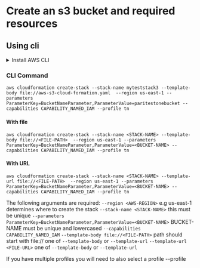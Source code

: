 # Create an s3 bucket and required resources 

## Using cli 

<details>
<summary>
Install AWS CLI
</summary>
[Follow These instructions](https://docs.aws.amazon.com/cli/latest/userguide/getting-started-install.html)
</details>

### CLI Command


`aws cloudformation create-stack --stack-name myteststack3 --template-body file://aws-s3-cloud-formation.yaml  --region us-east-1 --parameters ParameterKey=BucketNameParameter,ParameterValue=paritestonebucket --capabilities CAPABILITY_NAMED_IAM --profile tn`

#### With file 

`aws cloudformation create-stack --stack-name <STACK-NAME> --template-body file://<FILE-PATH>  --region us-east-1 --parameters ParameterKey=BucketNameParameter,ParameterValue=<BUCKET-NAME> --capabilities CAPABILITY_NAMED_IAM --profile tn`

#### With URL

`aws cloudformation create-stack --stack-name <STACK-NAME> --template-url file://<FILE-PATH>  --region us-east-1 --parameters ParameterKey=BucketNameParameter,ParameterValue=<BUCKET-NAME> --capabilities CAPABILITY_NAMED_IAM --profile tn`

The following arguments are required: 
`--region <AWS-REGION>` e.g us-east-1 determines where to create the stack 
`--stack-name <STACK-NAME>` this must be unique 
`--parameters ParameterKey=BucketNameParameter,ParameterValue=<BUCKET-NAME>` BUCKET-NAME must be unique and lowercased
`--capabilities CAPABILITY_NAMED_IAM`
`--template-body file://<FILE-PATH>`  path should start with file:// one of `--template-body` or `--template-url`
`--template-url <FILE-URL>` one of `--template-body` or `--template-url`

If you have multiple profiles you will need to also select a profile 
--profile <name> 